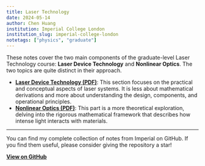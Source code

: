 ```yaml
---
title: Laser Technology
date: 2024-05-14
author: Chen Huang
institution: Imperial College London
institution_slug: imperial-college-london
notetags: ["physics", "graduate"]
---
```


These notes cover the two main components of the graduate-level Laser Technology course: **Laser Device Technology** and **Nonlinear Optics**. The two topics are quite distinct in their approach.

- [**Laser Device Technology (PDF)**](/notes/laser-technology/pdf/laser-device-technology.pdf): This section focuses on the practical and conceptual aspects of laser systems. It is less about mathematical derivations and more about understanding the design, components, and operational principles.
- [**Nonlinear Optics (PDF)**](/notes/laser-technology/pdf/nonlinear-optics.pdf): This part is a more theoretical exploration, delving into the rigorous mathematical framework that describes how intense light interacts with materials.

---

You can find my complete collection of notes from Imperial on GitHub. If you find them useful, please consider giving the repository a star!

[**View on GitHub**](https://github.com/chenx820/imperial-course-notes)
